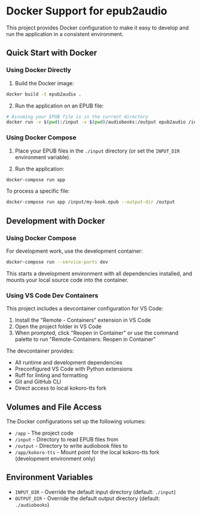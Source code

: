 # Docker Support for epub2audio

This project provides Docker configuration to make it easy to develop and run the application in a consistent environment.

## Quick Start with Docker

### Using Docker Directly

1. Build the Docker image:
```bash
docker build -t epub2audio .
```

2. Run the application on an EPUB file:
```bash
# Assuming your EPUB file is in the current directory
docker run -v $(pwd):/input -v $(pwd)/audiobooks:/output epub2audio /input/my-book.epub --output-dir /output
```

### Using Docker Compose

1. Place your EPUB files in the `./input` directory (or set the `INPUT_DIR` environment variable).

2. Run the application:
```bash
docker-compose run app
```

To process a specific file:
```bash
docker-compose run app /input/my-book.epub --output-dir /output
```

## Development with Docker

### Using Docker Compose

For development work, use the development container:

```bash
docker-compose run --service-ports dev
```

This starts a development environment with all dependencies installed, and mounts your local source code into the container.

### Using VS Code Dev Containers

This project includes a devcontainer configuration for VS Code:

1. Install the "Remote - Containers" extension in VS Code
2. Open the project folder in VS Code
3. When prompted, click "Reopen in Container" or use the command palette to run "Remote-Containers: Reopen in Container"

The devcontainer provides:
- All runtime and development dependencies
- Preconfigured VS Code with Python extensions
- Ruff for linting and formatting
- Git and GitHub CLI
- Direct access to local kokoro-tts fork

## Volumes and File Access

The Docker configurations set up the following volumes:

- `/app` - The project code
- `/input` - Directory to read EPUB files from
- `/output` - Directory to write audiobook files to
- `/app/kokoro-tts` - Mount point for the local kokoro-tts fork (development environment only)

## Environment Variables

- `INPUT_DIR` - Override the default input directory (default: `./input`)
- `OUTPUT_DIR` - Override the default output directory (default: `./audiobooks`) 